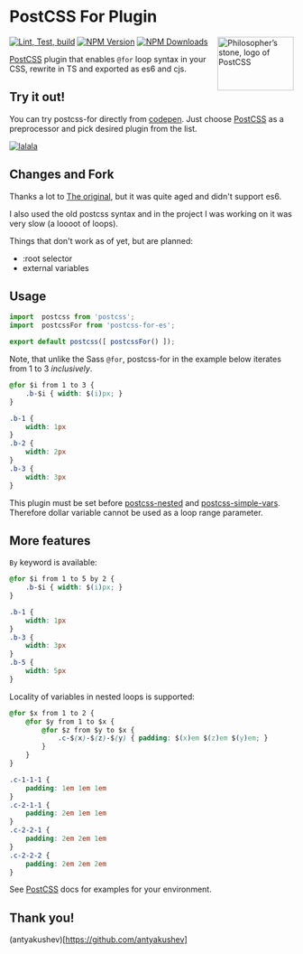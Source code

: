 # PostCSS For Plugin
[![Lint, Test, build](https://github.com/lacrioque/postcss-for-es/actions/workflows/linttestbuild.yml/badge.svg?branch=master)](https://github.com/lacrioque/postcss-for-es/actions/workflows/linttestbuild.yml)
[![NPM Version](https://img.shields.io/npm/v/postcss-for-es)](https://www.npmjs.com/package/postcss-for-es)
[![NPM Downloads](https://img.shields.io/npm/dw/postcss-for-es)](https://www.npmjs.com/package/postcss-for-es)
[
    <img align="right" width="135" height="95" src="http://postcss.github.io/postcss/logo-leftp.png" title="Philosopher’s stone, logo of PostCSS">
][PostCSS]

[PostCSS] plugin that enables `@for` loop syntax in your CSS, rewrite in TS and exported as es6 and cjs.

## Try it out!

You can try postcss-for directly from [codepen]. 
Just choose [PostCSS] as a preprocessor and pick desired plugin from the list.

[
    ![lalala](https://raw.githubusercontent.com/lacrioque/postcss-for-es/9a8663762bdb65f94a054926e2eba3b0d8f89c68/resources/codepen.png)
][codepen]

## Changes and Fork

Thanks a lot to [The original](https://github.com/antyakushev/postcss-for), but it was quite aged and didn't support es6. 

I also used the old postcss syntax and in the project I was working on it was very slow (a loooot of loops).

Things that don't work as of yet, but are planned:

- :root selector
- external variables


## Usage

```js
import  postcss from 'postcss';
import  postcssFor from 'postcss-for-es';

export default postcss([ postcssFor() ]);
```

Note, that unlike the Sass `@for`, postcss-for in the example below iterates from 1 to 3 *inclusively*.
```css
@for $i from 1 to 3 {
    .b-$i { width: $(i)px; }
}
```

```css
.b-1 {
    width: 1px
}
.b-2 {
    width: 2px
}
.b-3 {
    width: 3px
}
```

This plugin must be set before [postcss-nested] and [postcss-simple-vars]. 
Therefore dollar variable cannot be used as a loop range parameter.

## More features

`By` keyword is available:

```css
@for $i from 1 to 5 by 2 {
    .b-$i { width: $(i)px; }
}
```

```css
.b-1 {
    width: 1px
}
.b-3 {
    width: 3px
}
.b-5 {
    width: 5px
}
```

Locality of variables in nested loops is supported:
```css
@for $x from 1 to 2 { 
    @for $y from 1 to $x { 
        @for $z from $y to $x { 
            .c-$(x)-$(z)-$(y) { padding: $(x)em $(z)em $(y)em; } 
        }
    }
}
```

```css
.c-1-1-1 {
    padding: 1em 1em 1em
}
.c-2-1-1 {
    padding: 2em 1em 1em
}
.c-2-2-1 {
    padding: 2em 2em 1em
}
.c-2-2-2 {
    padding: 2em 2em 2em
}
```



See [PostCSS] docs for examples for your environment.

[PostCSS]:                   https://github.com/postcss/postcss
[postcss-nested]:            https://github.com/postcss/postcss-nested
[postcss-simple-vars]:       https://github.com/postcss/postcss-simple-vars
[postcss-custom-properties]: https://github.com/postcss/postcss-custom-properties
[postcss-at-rules-variables]:https://github.com/GitScrum/postcss-at-rules-variables
[ci]:                        https://travis-ci.org/antyakushev/postcss-for
[deps]:                      https://gemnasium.com/antyakushev/postcss-for
[npm]:                       http://badge.fury.io/js/postcss-for
[codepen]:                   http://codepen.io/antyakushev/pen/oxOBEO


## Thank you!

(antyakushev)[https://github.com/antyakushev]